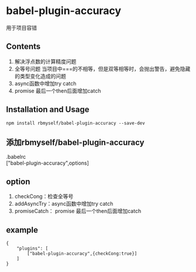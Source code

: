# babel-plugin-accuracy
用于项目容错

## Contents
1.  解决浮点数的计算精度问题
2. 全等号问题
当项目中===的不相等，但是双等相等时，会抛出警告，避免隐藏的类型变化造成的问题
3. async函数中增加try catch
4. promise 最后一个then后面增加catch


## Installation and Usage
```
npm install rbmyself/babel-plugin-accuracy --save-dev
```
## 添加rbmyself/babel-plugin-accuracy

.babelrc  
["babel-plugin-accuracy",options]
## option
1. checkCong：检查全等号
2. addAsyncTry：async函数中增加try catch
3. promiseCatch： promise 最后一个then后面增加catch

## example
```
{
	"plugins": [
        ["babel-plugin-accuracy",{checkCong:true}]
    ]
}
```
